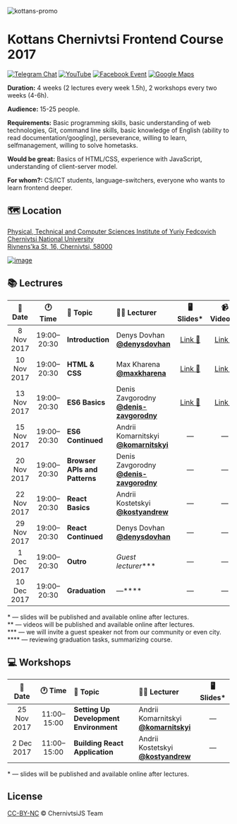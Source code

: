 ![kottans-promo](https://user-images.githubusercontent.com/3459374/32435544-de31f35c-c2e9-11e7-8ea1-e01c98397e3d.png)

# Kottans Chernivtsi Frontend Course 2017

[![Telegram Chat][telegram-img]][telegram-url]
[![YouTube][youtube-img]][youtube-url]
[![Facebook Event][fb-img]][fb-url]
[![Google Maps][maps-img]][location-url]

**Duration:** 4 weeks (2 lectures every week 1.5h), 2 workshops every two weeks (4-6h).

**Audience:** 15-25 people.

**Requirements:** Basic programming skills, basic understanding of web technologies, Git, command line skills, basic knowledge of English (ability to read documentation/googling), perseverance, willing to learn, selfmanagement, willing to solve hometasks.

**Would be great:** Basics of HTML/CSS, experience with JavaScript, understanding of client-server model.

**For whom?:** CS/ICT students, language-switchers, everyone who wants to learn frontend deeper.

## 🗺 Location

[Physical, Technical and Computer Sciences Institute of Yuriy Fedcovich Chernivtsi National University\
Rivnens'ka St, 16, Chernivtsi, 58000][location-url]

[![image][location-image]][location-url]

## 📚 Lectrures

| 📅 Date | 🕐 Time | 📝 Topic | 👨‍🏫 Lecturer | 🖥 Slides* | 📹 Video** |
|:-------:|:------:|:---------|:--------------|:----------:|:----------:|
| 8 Nov 2017 | 19:00–20:30 | **Introduction** | Denys Dovhan <br /> **[@denysdovhan]** | [Link 🔗](https://denysdovhan.com/slides-kottans-chernivtsi-2017-introduction) | [Link 🔗](https://youtu.be/xXrARBCjqJc) |
| 10 Nov 2017 | 19:00–20:30 | **HTML & CSS** | Max Kharena <br /> **[@maxkharena]** | [Link 🔗](http://html-css-kottans.surge.sh/) | [Link 🔗](https://youtu.be/7QMRJcAC4s0) |
| 13 Nov 2017 | 19:00–20:30 | **ES6 Basics** | Denis Zavgorodny <br /> **[@denis-zavgorodny]** | [Link 🔗](https://denis-zavgorodny.github.io/slides-ES6-basics/) | [Link 🔗](https://youtu.be/i8NT2Z1lguk) |
| 15 Nov 2017 | 19:00–20:30 | **ES6 Continued** | Andrii Komarnitskyi <br /> **[@komarnitskyi]** | — | — |
| 20 Nov 2017 | 19:00–20:30 | **Browser APIs and Patterns** | Denis Zavgorodny <br /> **[@denis-zavgorodny]** | — | — |
| 22 Nov 2017 | 19:00–20:30 | **React Basics** | Andrii Kostetskyi <br /> **[@kostyandrew]** | — | — |
| 29 Nov 2017 | 19:00–20:30 | **React Continued** | Denys Dovhan <br /> **[@denysdovhan]** | — | — |
| 1 Dec 2017 | 19:00–20:30 | **Outro** | _Guest lecturer_*** | — | — |
| 10 Dec 2017 | 19:00–20:30 | **Graduation** | —**** | — | — |

\* — slides will be published and available online after lectures.\
\** — videos will be published and available online after lectures.\
\*** — we will invite a guest speaker not from our community or even city.\
\**** — reviewing graduation tasks, summarizing course.

## 💻 Workshops

| 📅 Date | 🕐 Time | 📝 Topic | 👨‍🏫 Lecturer | 🖥 Slides* |
|:-------:|:------:|:---------|:--------------|:---------:|
| 25 Nov 2017 | 11:00–15:00 | **Setting Up Development Environment** | Andrii Komarnitskyi <br /> **[@komarnitskyi]** | — |
| 2 Dec 2017 | 11:00–15:00 | **Building React Application** | Andrii Kostetskyi <br /> **[@kostyandrew]** | — |

\* — slides will be published and available online after lectures.

## License

[CC-BY-NC][cc-url] © ChernivtsiJS Team

<!-- References -->

[telegram-url]: https://t.me/joinchat/CMej8QsNdAVcJ98bOPnw8Q
[telegram-img]: https://img.shields.io/badge/chat-telegram-32A2DB.svg?style=flat-square

[fb-url]: https://www.facebook.com/events/524056337930021
[fb-img]: https://img.shields.io/badge/event-facebook-3C5A96.svg?style=flat-square

[maps-img]: https://img.shields.io/badge/location-google%20maps-29A263.svg?style=flat-square

[youtube-url]: https://www.youtube.com/playlist?list=PLt-pAIa9BS40LQd446bI8FYQouCehDJpL
[youtube-img]: https://img.shields.io/badge/videos-youtube-FC0D1C.svg?style=flat-square

[location-image]: https://user-images.githubusercontent.com/3459374/32415614-1c5c082a-c245-11e7-9c8d-44bf55b40db2.png
[location-url]: https://goo.gl/maps/deN3d4oVg2U2

[@denysdovhan]: https://github.com/denysdovhan
[@denis-zavgorodny]: https://github.com/denis-zavgorodny
[@maxkharena]: https://github.com/maxkharena
[@komarnitskyi]: https://github.com/komarnitskyi
[@kostyandrew]: https://github.com/kostyandrew

[cc-url]: https://creativecommons.org/licenses/by-nc/4.0/
[cc-image]: https://img.shields.io/badge/License-CC%20BY%20NC%204.0-lightgrey.svg?style=flat-square
